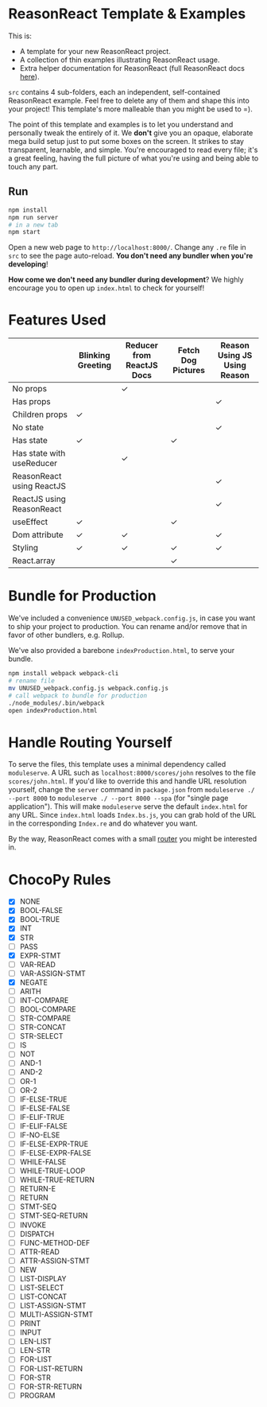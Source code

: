 # ReasonReact Template & Examples

This is:
- A template for your new ReasonReact project.
- A collection of thin examples illustrating ReasonReact usage.
- Extra helper documentation for ReasonReact (full ReasonReact docs [here](https://reasonml.github.io/reason-react/)).

`src` contains 4 sub-folders, each an independent, self-contained ReasonReact example. Feel free to delete any of them and shape this into your project! This template's more malleable than you might be used to =).

The point of this template and examples is to let you understand and personally tweak the entirely of it. We **don't** give you an opaque, elaborate mega build setup just to put some boxes on the screen. It strikes to stay transparent, learnable, and simple. You're encouraged to read every file; it's a great feeling, having the full picture of what you're using and being able to touch any part.

## Run

```sh
npm install
npm run server
# in a new tab
npm start
```

Open a new web page to `http://localhost:8000/`. Change any `.re` file in `src` to see the page auto-reload. **You don't need any bundler when you're developing**!

**How come we don't need any bundler during development**? We highly encourage you to open up `index.html` to check for yourself!

# Features Used

|                           | Blinking Greeting | Reducer from ReactJS Docs | Fetch Dog Pictures | Reason Using JS Using Reason |
|---------------------------|-------------------|---------------------------|--------------------|------------------------------|
| No props                  |                   | ✓                         |                    |                              |
| Has props                 |                   |                           |                    | ✓                            |
| Children props            | ✓                 |                           |                    |                              |
| No state                  |                   |                           |                    | ✓                            |
| Has state                 | ✓                 |                           |  ✓                 |                              |
| Has state with useReducer |                   | ✓                         |                    |                              |
| ReasonReact using ReactJS |                   |                           |                    | ✓                            |
| ReactJS using ReasonReact |                   |                           |                    | ✓                            |
| useEffect                 | ✓                 |                           |  ✓                 |                              |
| Dom attribute             | ✓                 | ✓                         |                    | ✓                            |
| Styling                   | ✓                 | ✓                         |  ✓                 | ✓                            |
| React.array               |                   |                           |  ✓                 |                              |

# Bundle for Production

We've included a convenience `UNUSED_webpack.config.js`, in case you want to ship your project to production. You can rename and/or remove that in favor of other bundlers, e.g. Rollup.

We've also provided a barebone `indexProduction.html`, to serve your bundle.

```sh
npm install webpack webpack-cli
# rename file
mv UNUSED_webpack.config.js webpack.config.js
# call webpack to bundle for production
./node_modules/.bin/webpack
open indexProduction.html
```

# Handle Routing Yourself

To serve the files, this template uses a minimal dependency called `moduleserve`. A URL such as `localhost:8000/scores/john` resolves to the file `scores/john.html`. If you'd like to override this and handle URL resolution yourself, change the `server` command in `package.json` from `moduleserve ./ --port 8000` to `moduleserve ./ --port 8000 --spa` (for "single page application"). This will make `moduleserve` serve the default `index.html` for any URL. Since `index.html` loads `Index.bs.js`, you can grab hold of the URL in the corresponding `Index.re` and do whatever you want.

By the way, ReasonReact comes with a small [router](https://reasonml.github.io/reason-react/docs/en/router) you might be interested in.

# ChocoPy Rules 

- [x] NONE
- [x] BOOL-FALSE
- [x] BOOL-TRUE
- [x] INT
- [x] STR
- [ ] PASS
- [x] EXPR-STMT
- [ ] VAR-READ
- [ ] VAR-ASSIGN-STMT
- [x] NEGATE
- [ ] ARITH
- [ ] INT-COMPARE
- [ ] BOOL-COMPARE
- [ ] STR-COMPARE
- [ ] STR-CONCAT
- [ ] STR-SELECT
- [ ] IS
- [ ] NOT
- [ ] AND-1
- [ ] AND-2
- [ ] OR-1
- [ ] OR-2
- [ ] IF-ELSE-TRUE
- [ ] IF-ELSE-FALSE
- [ ] IF-ELIF-TRUE
- [ ] IF-ELIF-FALSE
- [ ] IF-NO-ELSE
- [ ] IF-ELSE-EXPR-TRUE
- [ ] IF-ELSE-EXPR-FALSE
- [ ] WHILE-FALSE
- [ ] WHILE-TRUE-LOOP
- [ ] WHILE-TRUE-RETURN
- [ ] RETURN-E
- [ ] RETURN
- [ ] STMT-SEQ
- [ ] STMT-SEQ-RETURN
- [ ] INVOKE
- [ ] DISPATCH
- [ ] FUNC-METHOD-DEF
- [ ] ATTR-READ
- [ ] ATTR-ASSIGN-STMT
- [ ] NEW
- [ ] LIST-DISPLAY
- [ ] LIST-SELECT
- [ ] LIST-CONCAT
- [ ] LIST-ASSIGN-STMT
- [ ] MULTI-ASSIGN-STMT
- [ ] PRINT
- [ ] INPUT
- [ ] LEN-LIST
- [ ] LEN-STR
- [ ] FOR-LIST
- [ ] FOR-LIST-RETURN
- [ ] FOR-STR
- [ ] FOR-STR-RETURN
- [ ] PROGRAM